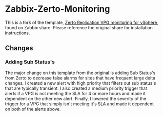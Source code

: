 # Zabbix-Zerto-Monitoring
This is a fork of the template, [Zerto Replication VPG monitoring for vSphere](https://share.zabbix.com/virtualization/zerto-replication-vpg-monitoring-for-vsphere), found on Zabbix share. Please reference the original share for installation instructions.

## Changes
### Adding Sub Status's
The major change on this template from the original is adding Sub Status's from Zerto to decrease false alarms for sites that have frequent large delta changes. I created a new alert with high priority that filters out sub status's that are typically transient. I also created a medium priority trigger that alerts if a VPG is not meeting the SLA for 4 or more hours and made it dependent on the other new alert. Finally, I lowered the severity of the trigger for a VPG that simply isn't meeting it's SLA and made it dependent on both of the alerts above.
